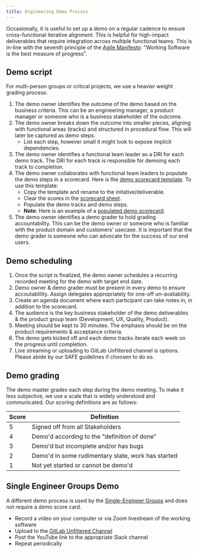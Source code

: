 ```yaml
---
title: Engineering Demo Process
---
```


Occasionally, it is useful to set up a demo on a regular cadence to ensure cross-functional iterative alignment.
This is helpful for high-impact deliverables that require integration across multiple functional teams. This is in-line with the seventh principle of the [Agile Manifesto](https://agilemanifesto.org/principles.html): "Working Software is the best measure of progress".

## Demo script

For multi-person groups or critical projects, we use a heavier weight grading process:

1. The demo owner identifies the outcome of the demo based on the business criteria. This can be an engineering manager, a product manager or someone who is a business stakeholder of the outcome.
1. The demo owner breaks down the outcome into smaller pieces, aligning with functional areas (tracks) and structured in procedural flow. This will later be captured as demo steps.
   - List each step, however small it might look to expose implicit dependencies.
1. The demo owner identifies a functional team leader as a DRI for each demo track. The DRI for each track is responsible for demoing each track to completion.
1. The demo owner collaborates with functional team leaders to populate the demo steps in a scorecard. Here is the [demo scorecard template](https://docs.google.com/spreadsheets/d/1neDJDqC2ifZw3ePCrzgNiJUv002nVpNpwXFHpsClzPI/edit#gid=0). To use this template:
    - Copy the template and rename to the initative/deliverable.
    - Clear the scores in the [scorecard sheet](https://docs.google.com/spreadsheets/d/1neDJDqC2ifZw3ePCrzgNiJUv002nVpNpwXFHpsClzPI/edit#gid=0).
    - Populate the demo tracks and demo steps.
    - **Note**: Here is an example of a [populated demo scorecard](https://docs.google.com/spreadsheets/d/1plXG0IHLTz8l1P7bec_-QBEqoferWGw4BtaNK314Rmo/edit#gid=0).
1. The demo owner identifies a demo grader to hold grading accountability. This can be the demo owner or someone who is familiar with the product domain and customers' usecase. It is important that the demo grader is someone who can advocate for the success of our end users.

## Demo scheduling

1. Once the script is finalized, the demo owner schedules a recurring recorded meeting for the demo with target end date.
1. Demo owner & demo grader must be present in every demo to ensure accoutablility. Assign delegates appropriately for one-off un-avaliability.
1. Create an agenda document where each participant can take notes in, in addition to the scorecard.
1. The audience is the key business stakeholder of the demo deliverables & the product group team (Development, UX, Quality, Product).
1. Meeting should be kept to 30 minutes. The emphasis should be on the product requirements & acceptance criteria.
1. The demo gets kicked off and each demo tracks iterate each week on the progress until completion.
1. Live streaming or uploading to GitLab Unfiltered channel is options. Please abide by our SAFE guidelines if choosen to do so.

## Demo grading

The demo master grades each step during the demo meeting. To make it less subjective, we use a scale that is widely understood and communicated.
Our scoring definitions are as follows:

| Score | Definition |
| ----- | ---------- |
| 5 | Signed off from all Stakeholders |
| 4 | Demo'd according to the "definition of done" |
| 3 | Demo'd but incomplete and/or has bugs |
| 2 | Demo'd in some rudimentary state, work has started |
| 1 | Not yet started or cannot be demo'd |

## Single Engineer Groups Demo

A different demo process is used by the [Single-Engineer Groups](/handbook/company/structure/#single-engineer-groups) and does not require a demo score card.

- Record a video on your computer or via Zoom livestream of the working software
- Upload to the [GitLab Unfiltered Channel](https://www.youtube.com/channel/UCMtZ0sc1HHNtGGWZFDRTh5A)
- Post the YouTube link to the appropriate Slack channel
- Repeat periodically

